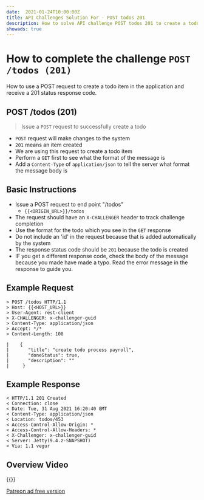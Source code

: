 ```yaml
---
date:  2021-01-24T10:00:00Z
title: API Challenges Solution For - POST todos 201
description: How to solve API challenge POST todos 201 to create a todo item in the application.
showads: true
---
```


# How to complete the challenge `POST /todos (201)`

How to use a POST request to create a todo item in the application and receive a 201 status response code.

## POST /todos (201)

> 	Issue a `POST` request to successfully create a todo

- `POST` request will make changes to the system
- `201` means an item created
- We are using this request to create a todo item
- Perform a `GET` first to see what the format of the message is
- Add a `Content-Type` of `application/json` to tell the server what format the message body is

## Basic Instructions

- Issue a POST request to end point "/todos"
    - `{{<ORIGIN_URL>}}/todos`
- The request should have an `X-CHALLENGER` header to track challenge completion
- Use the format for the todo which you see in the `GET` response
- Do not include an 'id' in the request because that is added automatically by the system
- The response status code should be `201` because the todo is created
- IF you get a different response code, check the body of the message because you made have made a typo. Read the error message in the response to guide you.

## Example Request

~~~~~~~~
> POST /todos HTTP/1.1
> Host: {{<HOST_URL>}}
> User-Agent: rest-client
> X-CHALLENGER: x-challenger-guid
> Content-Type: application/json
> Accept: */*
> Content-Length: 108

|    {
|       "title": "create todo process payroll",
|       "doneStatus": true,
|       "description": ""
|     }
~~~~~~~~

## Example Response

~~~~~~~~
< HTTP/1.1 201 Created
< Connection: close
< Date: Tue, 31 Aug 2021 16:20:40 GMT
< Content-Type: application/json
< Location: todos/453
< Access-Control-Allow-Origin: *
< Access-Control-Allow-Headers: *
< X-Challenger: x-challenger-guid
< Server: Jetty(9.4.z-SNAPSHOT)
< Via: 1.1 vegur
~~~~~~~~

## Overview Video

{{<youtube-embed key="T0LFHwavsNA" title="Solution to create a Todo item using POST">}}

[Patreon ad free version](https://www.patreon.com/posts/41230767)


